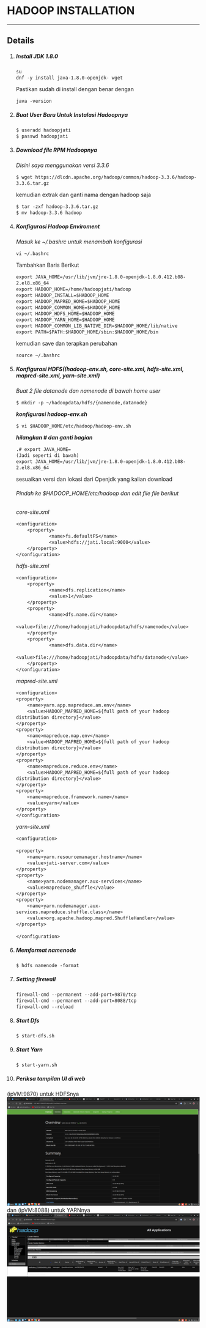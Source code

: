# HADOOP INSTALLATION

---

## Details

1. ##### Install JDK 1.8.0

   ``` 
   su
   dnf -y install java-1.8.0-openjdk- wget
   ```
   Pastikan sudah di install dengan benar dengan
   ```
   java -version
   ```
2. ##### Buat User Baru Untuk Instalasi Hadoopnya
    ```
    $ useradd hadoopjati
    $ passwd hadoopjati
    ```
3. ##### Download file RPM Hadoopnya
    *Disini saya menggunakan versi 3.3.6*
    ```
    $ wget https://dlcdn.apache.org/hadoop/common/hadoop-3.3.6/hadoop-3.3.6.tar.gz
    ```
    kemudian extrak dan ganti nama dengan hadoop saja
    ```
    $ tar -zxf hadoop-3.3.6.tar.gz
    $ mv hadoop-3.3.6 hadoop
    ```
4. ##### Konfigurasi Hadoop Enviroment
    *Masuk ke ~/.bashrc untuk menambah konfigurasi*
    ```
    vi ~/.bashrc
    ```
    Tambahkan Baris Berikut
    ```
    export JAVA_HOME=/usr/lib/jvm/jre-1.8.0-openjdk-1.8.0.412.b08-2.el8.x86_64
    export HADOOP_HOME=/home/hadoopjati/hadoop
    export HADOOP_INSTALL=$HADOOP_HOME
    export HADOOP_MAPRED_HOME=$HADOOP_HOME
    export HADOOP_COMMON_HOME=$HADOOP_HOME
    export HADOOP_HDFS_HOME=$HADOOP_HOME
    export HADOOP_YARN_HOME=$HADOOP_HOME
    export HADOOP_COMMON_LIB_NATIVE_DIR=$HADOOP_HOME/lib/native
    export PATH=$PATH:$HADOOP_HOME/sbin:$HADOOP_HOME/bin
    ```
    kemudian save dan terapkan perubahan
    ```
    source ~/.bashrc
    ```
4. ##### Konfigurasi HDFS((hadoop-env.sh, core-site.xml, hdfs-site.xml, mapred-site.xml, yarn-site.xml)
   *Buat 2 file datanode dan namenode di bawah home user*
    ```
    $ mkdir -p ~/hadoopdata/hdfs/{namenode,datanode}
    ```
    ***konfigurasi hadoop-env.sh***
    ```
    $ vi $HADOOP_HOME/etc/hadoop/hadoop-env.sh
    ```
    ***hilangkan # dan ganti bagian***
    ```
    .# export JAVA_HOME=
    (Jadi seperti di bawah)
    export JAVA_HOME=/usr/lib/jvm/jre-1.8.0-openjdk-1.8.0.412.b08-2.el8.x86_64
    ```
    sesuaikan versi dan lokasi dari Openjdk yang kalian download
    
    ###### Pindah ke $HADOOP_HOME/etc/hadoop dan edit file file berikut
      *core-site.xml*
    ```
    <configuration>
        <property>
                <name>fs.defaultFS</name>
                <value>hdfs://jati.local:9000</value>
        </property>
    </configuration>
    ```
    *hdfs-site.xml*
    ```
    <configuration>
        <property>
                <name>dfs.replication</name>
                <value>1</value>
        </property>
        <property>
                <name>dfs.name.dir</name>
                <value>file:///home/hadoopjati/hadoopdata/hdfs/namenode</value>
        </property>
        <property>
                <name>dfs.data.dir</name>
                <value>file:///home/hadoopjati/hadoopdata/hdfs/datanode</value>
        </property>
    </configuration>
    ```
    *mapred-site.xml*
    ```
    <configuration>
    <property>
        <name>yarn.app.mapreduce.am.env</name>
        <value>HADOOP_MAPRED_HOME=${full path of your hadoop distribution directory}</value>
    </property>
    <property>
        <name>mapreduce.map.env</name>
        <value>HADOOP_MAPRED_HOME=${full path of your hadoop distribution directory}</value>
    </property>
    <property>
        <name>mapreduce.reduce.env</name>
        <value>HADOOP_MAPRED_HOME=${full path of your hadoop distribution directory}</value>
    </property>
    <property>
        <name>mapreduce.framework.name</name>
        <value>yarn</value>
    </property>
    </configuration>
    ```
    *yarn-site.xml*
    ```
    <configuration>

    <property>
        <name>yarn.resourcemanager.hostname</name>
        <value>jati-server.com</value>
    </property>
    <property>
        <name>yarn.nodemanager.aux-services</name>
        <value>mapreduce_shuffle</value>
    </property>
    <property>
        <name>yarn.nodemanager.aux-services.mapreduce.shuffle.class</name>
        <value>org.apache.hadoop.mapred.ShuffleHandler</value>
    </property>

   </configuration>
    ```
4. ##### Memformat namenode
    ```
    $ hdfs namenode -format
    ```
5. ##### Setting firewall
    ```
    firewall-cmd --permanent --add-port=9870/tcp
    firewall-cmd --permanent --add-port=8088/tcp
    firewall-cmd --reload
    ```
6. ##### Start Dfs
    ```
    $ start-dfs.sh
    ```
7. ##### Start Yarn
    ```
    $ start-yarn.sh
    ```
8. ##### Periksa tampilan UI di web
(ipVM:9870) untuk HDFSnya
     ![](https://github.com/Jati-Jostar/BELAJAR-YAVA247/raw/main/asset/HadoopUI.png)
    dan (ipVM:8088) untuk YARNnya
    ![](https://github.com/Jati-Jostar/BELAJAR-YAVA247/raw/main/asset/YarnUI.png)
